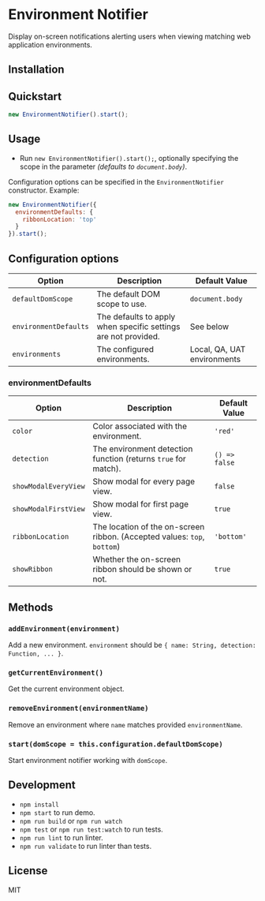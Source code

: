 # Environment Notifier

Display on-screen notifications alerting users when viewing matching web application environments.

## Installation

<!--
```
npm install environment-notifier
```

Or, load this script manually: [https://unpkg.com/environment-notifier@latest/lib/environment-notifier.min.js](https://unpkg.com/environment-notifier@latest/lib/environment-notifier.min.js) -- This targets the latest version, which may include breaking changes for major version updates. A specific version can be targeted to avoid potential breaking changes. See [https://unpkg.com](https://unpkg.com) for more information.
-->

## Quickstart

```javascript
new EnvironmentNotifier().start();
```

## Usage

- Run `new EnvironmentNotifier().start();`, optionally specifying the scope in the parameter *(defaults to `document.body`)*.

Configuration options can be specified in the `EnvironmentNotifier` constructor. Example:

```javascript
new EnvironmentNotifier({
  environmentDefaults: {
    ribbonLocation: 'top'
  }
}).start();
```

## Configuration options

| Option                | Description                                                               | Default Value |
| --------------------- | ------------------------------------------------------------------------- | ------------- |
| `defaultDomScope`     | The default DOM scope to use.                                             | `document.body` |
| `environmentDefaults` | The defaults to apply when specific settings are not provided.            | See below |
| `environments`        | The configured environments.                                              | Local, QA, UAT environments |

### environmentDefaults

| Option                | Description                                                               | Default Value |
| --------------------- | ------------------------------------------------------------------------- | ------------- |
| `color`               | Color associated with the environment.                                    | `'red'` |
| `detection`           | The environment detection function (returns `true` for match).            | `() => false` |
| `showModalEveryView`  | Show modal for every page view.                                           | `false` |
| `showModalFirstView`  | Show modal for first page view.                                           | `true` |
| `ribbonLocation`      | The location of the on-screen ribbon. (Accepted values: `top`, `bottom`)  | `'bottom'` |
| `showRibbon`          | Whether the on-screen ribbon should be shown or not.                      | `true` |

## Methods

### `addEnvironment(environment)`

Add a new environment. `environment` should be `{ name: String, detection: Function, ... }`.

### `getCurrentEnvironment()`

Get the current environment object.

### `removeEnvironment(environmentName)`

Remove an environment where `name` matches provided `environmentName`.

### `start(domScope = this.configuration.defaultDomScope)`

Start environment notifier working with `domScope`.

## Development

- `npm install`
- `npm start` to run demo.
- `npm run build` or `npm run watch`
- `npm test` or `npm run test:watch` to run tests.
- `npm run lint` to run linter.
- `npm run validate` to run linter than tests.

## License

MIT
